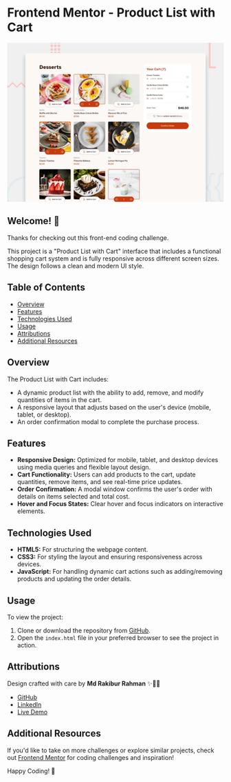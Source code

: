 # Frontend Mentor - Product List with Cart

![Design preview for the Product list with cart coding challenge](./preview.jpg)

## Welcome! 👋

Thanks for checking out this front-end coding challenge.

This project is a "Product List with Cart" interface that includes a functional shopping cart system and is fully responsive across different screen sizes. The design follows a clean and modern UI style.

## Table of Contents

- [Overview](#overview)
- [Features](#features)
- [Technologies Used](#technologies-used)
- [Usage](#usage)
- [Attributions](#attributions)
- [Additional Resources](#additional-resources)

## Overview

The Product List with Cart includes:

- A dynamic product list with the ability to add, remove, and modify quantities of items in the cart.
- A responsive layout that adjusts based on the user's device (mobile, tablet, or desktop).
- An order confirmation modal to complete the purchase process.

## Features

- **Responsive Design:** Optimized for mobile, tablet, and desktop devices using media queries and flexible layout design.
- **Cart Functionality:** Users can add products to the cart, update quantities, remove items, and see real-time price updates.
- **Order Confirmation:** A modal window confirms the user's order with details on items selected and total cost.
- **Hover and Focus States:** Clear hover and focus indicators on interactive elements.
  
## Technologies Used

- **HTML5:** For structuring the webpage content.
- **CSS3:** For styling the layout and ensuring responsiveness across devices.
- **JavaScript:** For handling dynamic cart actions such as adding/removing products and updating the order details.

## Usage

To view the project:

1. Clone or download the repository from [GitHub](your-github-link-here).
2. Open the `index.html` file in your preferred browser to see the project in action.

## Attributions

Design crafted with care by **Md Rakibur Rahman** ✨🎨🚀

- [GitHub](your-github-link-here)
- [LinkedIn](your-linkedin-link-here)
- [Live Demo](your-live-link-here)

## Additional Resources

If you'd like to take on more challenges or explore similar projects, check out [Frontend Mentor](https://www.frontendmentor.io) for coding challenges and inspiration!

Happy Coding! 🚀
